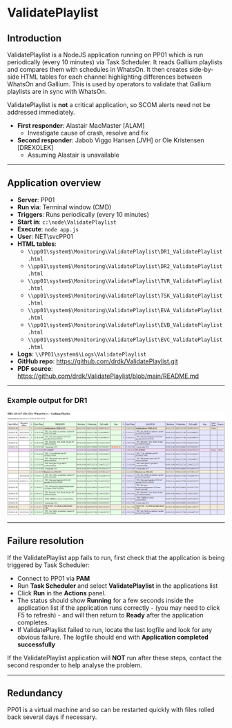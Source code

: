 # ValidatePlaylist

## Introduction

ValidatePlaylist is a NodeJS application running on PP01 which is run periodically (every 10 minutes) via Task Scheduler. It reads Gallium playlists and compares them with schedules in WhatsOn. It then creates side-by-side HTML tables for each channel highlighting differences between WhatsOn and Gallium. This is used by operators to validate that Gallium playlists are in sync with WhatsOn.

ValidatePlaylist is **not** a critical application, so SCOM alerts need not be addressed immediately.

- **First responder**: Alastair MacMaster [ALAM] 
  - Investigate cause of crash, resolve and fix
- **Second responder**: Jabob Viggo Hansen [JVH] or Ole Kristensen [DREXOLEK]
  - Assuming Alastair is unavailable

---

## Application overview

- **Server**: PP01
- **Run via**: Terminal window (CMD)
- **Triggers**: Runs periodically (every 10 minutes)
- **Start in**: ```c:\node\ValidatePlaylist```
- **Execute**: ```node app.js```
- **User**: NET\svcPP01
- **HTML tables**:
    - ```\\pp01\system$\Monitoring\ValidatePlaylist\DR1_ValidatePlaylist.html```
    - ```\\pp01\system$\Monitoring\ValidatePlaylist\DR2_ValidatePlaylist.html```
    - ```\\pp01\system$\Monitoring\ValidatePlaylist\TVR_ValidatePlaylist.html```
    - ```\\pp01\system$\Monitoring\ValidatePlaylist\TSK_ValidatePlaylist.html```
    - ```\\pp01\system$\Monitoring\ValidatePlaylist\EVA_ValidatePlaylist.html```
    - ```\\pp01\system$\Monitoring\ValidatePlaylist\EVB_ValidatePlaylist.html```
    - ```\\pp01\system$\Monitoring\ValidatePlaylist\EVC_ValidatePlaylist.html```
- **Logs**: ```\\PP01\system$\Logs\ValidatePlaylist```
- **GitHub repo**: https://github.com/drdk/ValidatePlaylist.git
- **PDF source**: https://github.com/drdk/ValidatePlaylist/blob/main/README.md

---

### Example output for DR1

<img src="markdown/DR1_ValidatePlaylist.png" alt="logo" width="1200"/>

---

## Failure resolution

If the ValidatePlaylist app fails to run, first check that the application is being triggered by Task Scheduler:

- Connect to PP01 via **PAM**
- Run **Task Scheduler** and select **ValidatePlaylist** in the applications list
- Click **Run** in the **Actions** panel.
- The status should show **Running** for a few seconds inside the application list if the application runs correctly - (you may need to click F5 to refresh) - and will then return to **Ready** after the application completes.
- If ValidatePlaylist failed to run, locate the last logfile and look for any obvious failure. The logfile should end with **Application completed successfully**

If the ValidatePlaylist application will **NOT** run after these steps, contact the second responder to help analyse the problem.

---

## Redundancy

PP01 is a virtual machine and so can be restarted quickly with files rolled back several days if necessary.
